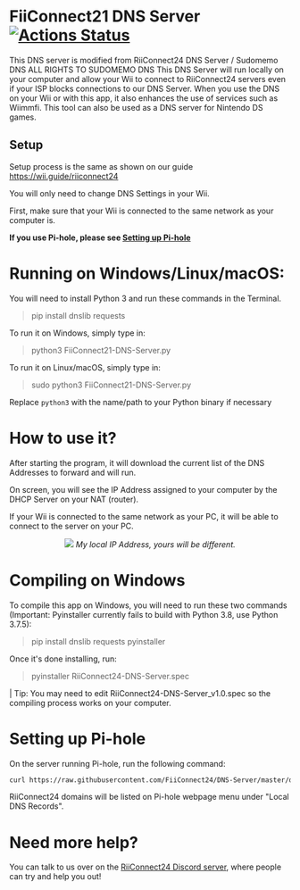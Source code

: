 FiiConnect21 DNS Server [![Actions Status](https://github.com/RiiConnect24/DNS-Server/workflows/Build/badge.svg)](https://github.com/FiiConnect21/DNS-Server/actions)
===
This DNS server is modified from RiiConnect24 DNS Server / Sudomemo DNS
ALL RIGHTS TO SUDOMEMO DNS
This DNS Server will run locally on your computer and allow your Wii to connect to RiiConnect24 servers even if your ISP blocks connections to our DNS Server. When you use the DNS on your Wii or with this app, it also enhances the use of services such as Wiimmfi. This tool can also be used as a DNS server for Nintendo DS games.

## Setup

Setup process is the same as shown on our guide
https://wii.guide/riiconnect24 

You will only need to change DNS Settings in your Wii.

First, make sure that your Wii is connected to the same network as your computer is.

**If you use Pi-hole, please see [Setting up Pi-hole](#Setting-up-Pi-hole)**

# Running on Windows/Linux/macOS:

You will need to install Python 3 and run these commands in the Terminal.

> pip install dnslib requests

To run it on Windows, simply type in:

> python3 FiiConnect21-DNS-Server.py

To run it on Linux/macOS, simply type in:

> sudo python3 FiiConnect21-DNS-Server.py

Replace `python3` with the name/path to your Python binary if necessary

# How to use it?

After starting the program, it will download the current list of the DNS Addresses to forward and will run. 

On screen, you will see the IP Address assigned to your computer by the DHCP Server on your NAT (router).

If your Wii is connected to the same network as your PC, it will be able to connect to the server on your PC.

<p align="center">
  <img src="https://i.imgur.com/oageZQ3.jpg">
<i>My local IP Address, yours will be different.</i>
</p>


# Compiling on Windows

To compile this app on Windows, you will need to run these two commands (Important: Pyinstaller currently fails to build with Python 3.8, use Python 3.7.5):
>pip install dnslib requests pyinstaller

Once it's done installing, run:
>pyinstaller RiiConnect24-DNS-Server.spec

| Tip: You may need to edit RiiConnect24-DNS-Server_v1.0.spec so the compiling process works on your computer.

# Setting up Pi-hole

On the server running Pi-hole, run the following command:

```bash
curl https://raw.githubusercontent.com/FiiConnect24/DNS-Server/master/dns_zones-hosts.txt >> /etc/pihole/custom.list
```
RiiConnect24 domains will be listed on Pi-hole webpage menu under "Local DNS Records".

# Need more help?
You can talk to us over on the [RiiConnect24 Discord server](https://discord.gg/b4Y7jfD), where people can try and help you out!
